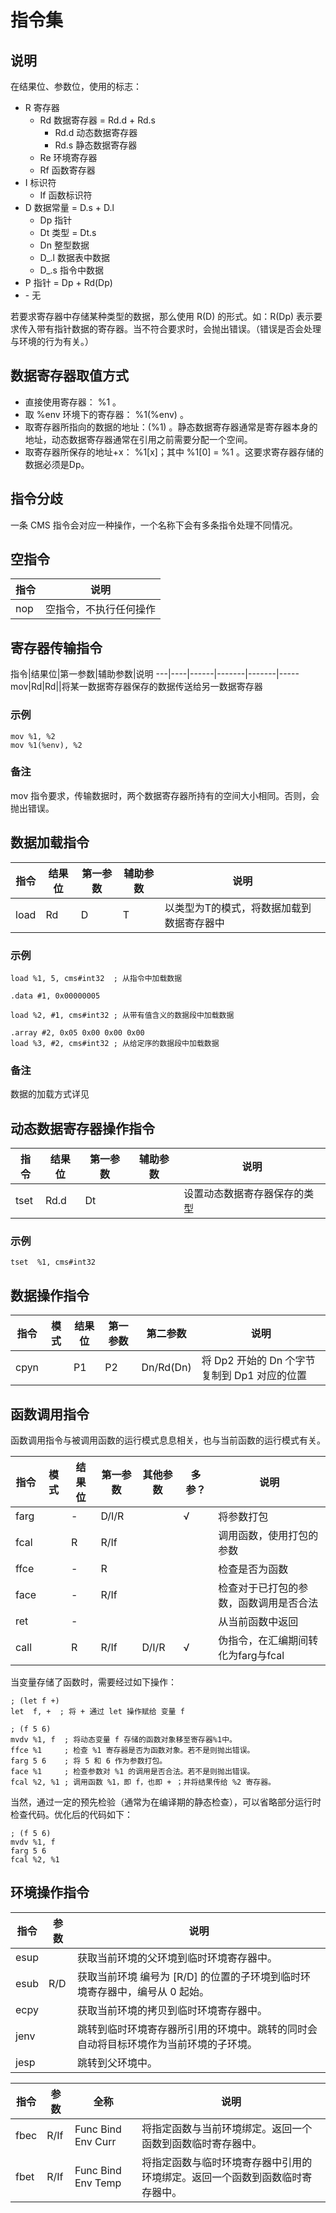 # 指令集

## 说明

在结果位、参数位，使用的标志：
- R 寄存器
    - Rd 数据寄存器 = Rd.d + Rd.s
        - Rd.d 动态数据寄存器
        - Rd.s 静态数据寄存器
    - Re 环境寄存器
    - Rf 函数寄存器
- I 标识符
    - If 函数标识符
- D 数据常量 = D.s + D.l
    - Dp 指针
    - Dt 类型 = Dt.s
    - Dn 整型数据
    - D_.l 数据表中数据
    - D_.s 指令中数据
- P 指针 = Dp + Rd(Dp)
- \- 无

若要求寄存器中存储某种类型的数据，那么使用 R(D) 的形式。如：R(Dp) 表示要求传入带有指针数据的寄存器。当不符合要求时，会抛出错误。（错误是否会处理与环境的行为有关。）

## 数据寄存器取值方式

- 直接使用寄存器： %1 。
- 取 %env 环境下的寄存器： %1(%env) 。
- 取寄存器所指向的数据的地址：(%1) 。静态数据寄存器通常是寄存器本身的地址，动态数据寄存器通常在引用之前需要分配一个空间。
- 取寄存器所保存的地址+x： %1[x]；其中 %1[0] = %1 。这要求寄存器存储的数据必须是Dp。

## 指令分歧

一条 CMS 指令会对应一种操作，一个名称下会有多条指令处理不同情况。

## 空指令

指令|说明
---|---
nop|空指令，不执行任何操作

## 寄存器传输指令

指令|结果位|第一参数|辅助参数|说明
---|----|------|-------|-------|-----
mov|Rd|Rd||将某一数据寄存器保存的数据传送给另一数据寄存器

### 示例

```
mov %1, %2
mov %1(%env), %2
```

### 备注

mov 指令要求，传输数据时，两个数据寄存器所持有的空间大小相同。否则，会抛出错误。

## 数据加载指令

指令|结果位|第一参数|辅助参数|说明
---|------|-------|-------|-----
load|Rd|D|T|以类型为T的模式，将数据加载到数据寄存器中

### 示例

```
load %1, 5, cms#int32  ; 从指令中加载数据

.data #1, 0x00000005

load %2, #1, cms#int32 ; 从带有值含义的数据段中加载数据

.array #2, 0x05 0x00 0x00 0x00
load %3, #2, cms#int32 ; 从给定序的数据段中加载数据
```

### 备注

数据的加载方式详见 [](./数据.md)

## 动态数据寄存器操作指令

指令|结果位|第一参数|辅助参数|说明
---|------|-------|-------|-----
tset|Rd.d|Dt||设置动态数据寄存器保存的类型

### 示例

```
tset  %1, cms#int32
```

## 数据操作指令

指令|模式|结果位|第一参数|第二参数|说明
---|---|-----|-------|-------|----
cpyn||P1|P2|Dn/Rd(Dn)|将 Dp2 开始的 Dn 个字节复制到 Dp1 对应的位置

## 函数调用指令

函数调用指令与被调用函数的运行模式息息相关，也与当前函数的运行模式有关。

指令|模式|结果位|第一参数|其他参数|多参？|说明
---|-|------|-------|--------|-----|-----
farg||-|D/I/R||√|将参数打包
fcal||R|R/If|||调用函数，使用打包的参数
ffce||-|R|||检查是否为函数
face||-|R/If|||检查对于已打包的参数，函数调用是否合法
ret||-||||从当前函数中返回
call||R|R/If|D/I/R|√|伪指令，在汇编期间转化为farg与fcal

当变量存储了函数时，需要经过如下操作：

```
; (let f +)
let  f, +  ; 将 + 通过 let 操作赋给 变量 f

; (f 5 6)
mvdv %1, f  ; 将动态变量 f 存储的函数对象移至寄存器%1中。
ffce %1     ; 检查 %1 寄存器是否为函数对象。若不是则抛出错误。
farg 5 6    ; 将 5 和 6 作为参数打包。
face %1     ; 检查参数对 %1 的调用是否合法。若不是则抛出错误。
fcal %2, %1 ; 调用函数 %1，即 f，也即 + ；并将结果传给 %2 寄存器。
```

当然，通过一定的预先检验（通常为在编译期的静态检查），可以省略部分运行时检查代码。优化后的代码如下：

```
; (f 5 6)
mvdv %1, f
farg 5 6
fcal %2, %1
```

## 环境操作指令

指令|参数|说明
---|-------|---
esup||获取当前环境的父环境到临时环境寄存器中。
esub|R/D|获取当前环境 编号为 [R/D] 的位置的子环境到临时环境寄存器中，编号从 0 起始。
ecpy||获取当前环境的拷贝到临时环境寄存器中。
jenv||跳转到临时环境寄存器所引用的环境中。跳转的同时会自动将目标环境作为当前环境的子环境。
jesp||跳转到父环境中。


指令|参数|全称|说明
---|-------|-|---
fbec|R/If|Func Bind Env Curr|将指定函数与当前环境绑定。返回一个函数到函数临时寄存器中。
fbet|R/If|Func Bind Env Temp|将指定函数与临时环境寄存器中引用的环境绑定。返回一个函数到函数临时寄存器中。
